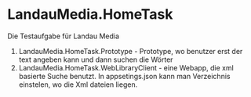 # LandauMedia.HomeTask
Die Testaufgabe für Landau Media
1) LandauMedia.HomeTask.Prototype - Prototype, wo benutzer erst der text angeben kann und dann suchen die Wörter
2) LandauMedia.HomeTask.WebLibraryClient - eine Webapp, die xml basierte Suche benutzt. In appsetings.json kann man Verzeichnis einstelen, wo die Xml dateien liegen.
